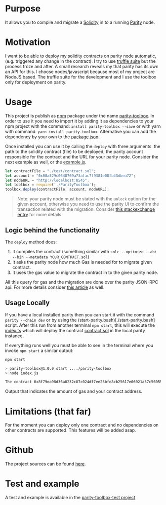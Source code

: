 # Purpose

It allows you to compile and migrate a [Solidity](https://solidity.readthedocs.io/en/v0.4.21/index.html) in to a running [Parity](https://www.parity.io/) node.

# Motivation

I want to be able to deploy my solidity contracts on parity node automatic,
(e.g. triggered any change in the contract). I try to use
[truffle suite](http://truffleframework.com/) but the process froze and after.
A small research reveals my that parity has its own an API for this.
I choose nodes/javascript because most of my project are NodeJS based.
The truffle suite for the development and I use the toolbox only for
deployment on parity.

# Usage

This project is publish as [npm](https://www.npmjs.com/) package under the name [parity-toolbox](https://www.npmjs.com/package/parity-toolbox).
In order to use it  you need to import it by adding it as dependencies to your
npm project with the command: `install parity-toolbox --save`
or with yarn with command: `yarn install parity-toolbox`.
Alternative you can add the dependency by your own to the
[package.json](./package.json).

Once installed you can use it by calling the `deploy` with three arguments:
the path to the solidity contract (file) to be deployed,
the parity account responsible for the contract and the URL for your parity node.
Consider the next example as well, or the [example.js](./example.js).

```javascript
let contractFile = "./test/contract.sol";
let account = "0x00a329c0648769a73afac7f9381e08fb43dbea72";
let nodeURL = "http://localhost:8545";
let toolbox = require('./ParityToolbox');
toolbox.deploy(contractFile, account, nodeURL);
```
> Note: your parity node must be stated with the `unlock` option for the given
account, otherwise you need to use the parity UI to confirm the transaction
related with the migration. Consider [this stackexchange entry](https://ethereum.stackexchange.com/questions/15467/custom-parity-signer-programmatically-unlock-accounts-for-a-certain-time) for more details.

## Logic behind the functionality

The `deploy` method does:
1. It compiles the contract (something similar with `solc --optimize --abi --bin --metadata YOUR_CONTRACT.sol`)
2. It asks the parity node how much Gas is needed for to migrate given contract.
3. It uses the gas value to migrate the contract in to the given parity node.

All this query for gas and the migration are done over the parity JSON-RPC api.
For more details consider [this article](https://wiki.parity.io/Smart-Contracts)
as well.

## Usage Locally

If you have a local installed parity then you can start it with the command
`parity --chain dev` or by using the (start-parity.bash)[./start-parity.bash] script.
After this run from another terminal `npm start`, this will execute the
[index.ts](./index.ts) which will deploy the contract [contract.sol](./test/contract.sol)
in the local parity instance.

If everything runs well you must be able to see in the terminal where you
invoke `npm start` a similar output:

```bash
npm start

> parity-toolbox@1.0.0 start ..../parity-toolbox
> node index.js

The contract 0x8f79ea98d36a0232c87c024df7ee23bfe8cb25617e06021a57c560554c745145 was deployed and it cost 0x37766 gas
```
Output that indicates the amount of gas and your contract address.

# Limitations (that far)

For the moment you can deploy only one contract and no dependencies on other
contracts are supported.
This features will be added asap.

# Github

The project sources can be found [here](https://github.com/norgoci/parity-toolbox).

# Test and example

A test and example is available in the [parity-toolbox-test project](https://github.com/norgoci/parity-toolbox-test)